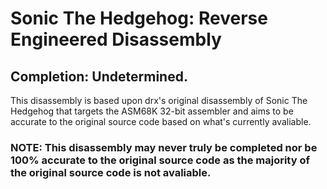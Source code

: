 # Sonic The Hedgehog: Reverse Engineered Disassembly
## Completion: Undetermined.
This disassembly is based upon drx's original disassembly of Sonic The Hedgehog that targets the ASM68K 32-bit assembler and aims to be accurate to the original source code based on what's currently avaliable.
### **NOTE:** This disassembly may never truly be completed nor be 100% accurate to the original source code as the majority of the original source code is not avaliable.